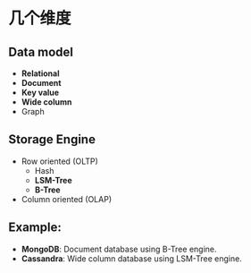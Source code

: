 # 几个维度

## Data model

* **Relational**
* **Document**
* **Key value**
* **Wide column**
* Graph

## Storage Engine

* Row oriented \(OLTP\)
  * Hash
  * **LSM-Tree**
  * **B-Tree**
* Column oriented \(OLAP\)

## Example:

* **MongoDB**: Document database using B-Tree engine.
* **Cassandra**: Wide column database using LSM-Tree engine.





